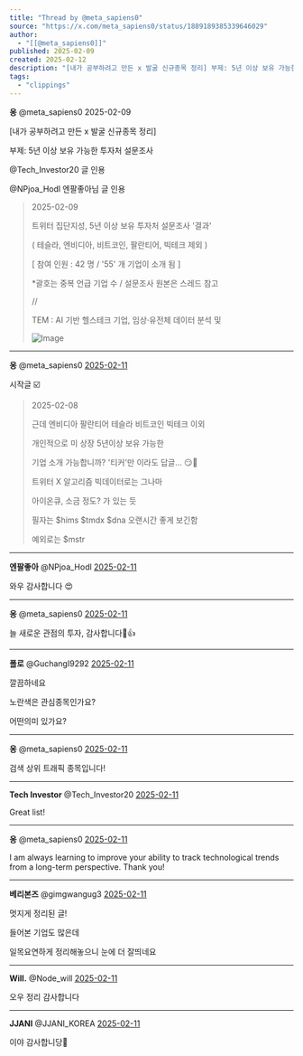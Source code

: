 ```yaml
---
title: "Thread by @meta_sapiens0"
source: "https://x.com/meta_sapiens0/status/1889189385339646029"
author:
  - "[[@meta_sapiens0]]"
published: 2025-02-09
created: 2025-02-12
description: "[내가 공부하려고 만든 x 발굴 신규종목 정리] 부제: 5년 이상 보유 가능한 투자처 설문조사 @Tech_Investor20 글 인용 @NPjoa_Hodl 엔팔좋아님 글 인용"
tags:
  - "clippings"
---
```

**옹** @meta\_sapiens0 2025-02-09

\[내가 공부하려고 만든 x 발굴 신규종목 정리\]

부제: 5년 이상 보유 가능한 투자처 설문조사

@Tech\_Investor20 글 인용

@NPjoa\_Hodl 엔팔좋아님 글 인용

> 2025-02-09
> 
> 트위터 집단지성, 5년 이상 보유 투자처 설문조사 '결과'
> 
> ( 테슬라, 엔비디아, 비트코인, 팔란티어, 빅테크 제외 )
> 
> \[ 참여 인원 : 42 명 / '55' 개 기업이 소개 됨 \]
> 
> \*괄호는 중복 언급 기업 수 / 설문조사 원본은 스레드 참고
> 
> //
> 
> TEM : AI 기반 헬스테크 기업, 임상·유전체 데이터 분석 및
> 
> ![Image](https://pbs.twimg.com/media/Gje_uiebIAAHe0C?format=jpg&name=large)

---

**옹** @meta\_sapiens0 [2025-02-11](https://x.com/meta_sapiens0/status/1889189663434478051)

시작글 ☑️

> 2025-02-08
> 
> 근데 엔비디아 팔란티어 테슬라 비트코인 빅테크 이외
> 
> 개인적으로 미 상장 5년이상 보유 가능한
> 
> 기업 소개 가능합니까? '티커'만 이라도 답글... 😏🙏
> 
> 트위터 X 알고리즘 빅데이터로는 그나마
> 
> 아이온큐, 소금 정도? 가 있는 듯
> 
> 필자는 $hims $tmdx $dna 오랜시간 좋게 보긴함
> 
> 예외로는 $mstr

---

**엔팔좋아** @NPjoa\_Hodl [2025-02-11](https://x.com/NPjoa_Hodl/status/1889193082740261257)

와우 감사합니다 😍

---

**옹** @meta\_sapiens0 [2025-02-11](https://x.com/meta_sapiens0/status/1889208150689296756)

늘 새로운 관점의 투자, 감사합니다🙏👍

---

**폴로** @GuchangI9292 [2025-02-11](https://x.com/GuchangI9292/status/1889301417720266969)

깔끔하네요

노란색은 관심종목인가요?

어떤의미 있가요?

---

**옹** @meta\_sapiens0 [2025-02-11](https://x.com/meta_sapiens0/status/1889310321283830111)

검색 상위 트래픽 종목입니다!

---

**Tech Investor** @Tech\_Investor20 [2025-02-11](https://x.com/Tech_Investor20/status/1889198300173070717)

Great list!

---

**옹** @meta\_sapiens0 [2025-02-11](https://x.com/meta_sapiens0/status/1889207940139352432)

I am always learning to improve your ability to track technological trends from a long-term perspective. Thank you!

---

**베리본즈** @gimgwangug3 [2025-02-11](https://x.com/gimgwangug3/status/1889263572095848782)

멋지게 정리된 글!

들어본 기업도 많은데

일목요연하게 정리해놓으니 눈에 더 잘띄네요

---

**Will.** @Node\_will [2025-02-11](https://x.com/Node_will/status/1889225932898230728)

오우 정리 감사합니다

---

**JJANI** @JJANI\_KOREA [2025-02-11](https://x.com/JJANI_KOREA/status/1889202156294783394)

이야 감사합니당🫡